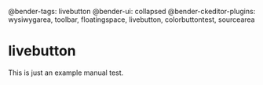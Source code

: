 @bender-tags: livebutton
@bender-ui: collapsed
@bender-ckeditor-plugins: wysiwygarea, toolbar, floatingspace, livebutton, colorbuttontest, sourcearea

# livebutton

This is just an example manual test.